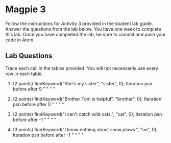 # Magpie 3

Follow the instructions for Activity 3 provided in the student lab guide. Answer the questions from the lab below. You have one week to complete this lab. Once you have completed the lab, be sure to commit and push your code in Atom.

## Lab Questions
Trace each call in the tables provided. You will not necessarily use every row in each table.

1. (2 points) findKeyword("She's my sister", "sister", 0);
Iteration    psn    before    after
              9      " "       " "

2. (2 points) findKeyword("Brother Tom is helpful", "brother", 0);
Iteration    psn    before    after
              0      " "       " "

3. (2 points) findKeyword("I can't catch wild cats.", "cat", 0);
Iteration    psn    before    after
             -1      " "       " "      

4. (3 points) findKeyword("I know nothing about snow plows.", "no", 0);
Iteration    psn    before    after
             -1      " "       " "    
